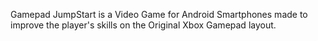 Gamepad JumpStart is a Video Game for Android Smartphones made to improve the player's skills on the Original Xbox Gamepad layout. 
